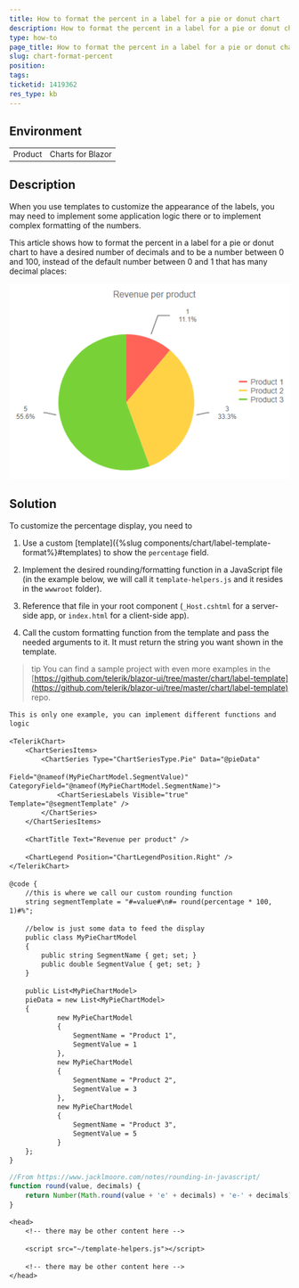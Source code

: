 ```yaml
---
title: How to format the percent in a label for a pie or donut chart
description: How to format the percent in a label for a pie or donut chart
type: how-to
page_title: How to format the percent in a label for a pie or donut chart
slug: chart-format-percent
position: 
tags: 
ticketid: 1419362
res_type: kb
---
```


## Environment
<table>
    <tbody>
	    <tr>
	    	<td>Product</td>
	    	<td>Charts for Blazor</td>
	    </tr>
    </tbody>
</table>


## Description
When you use templates to customize the appearance of the labels, you may need to implement some application logic there or to implement complex formatting of the numbers.

This article shows how to format the percent in a label for a pie or donut chart to have a desired number of decimals and to be a number between 0 and 100, instead of the default number between 0 and 1 that has many decimal places:

![](images/pie-chart-formatted-percent.png)

## Solution
To customize the percentage display, you need to

1. Use a custom [template]({%slug components/chart/label-template-format%}#templates) to show the `percentage` field.

2. Implement the desired rounding/formatting function in a JavaScript file (in the example below, we will call it `template-helpers.js` and it resides in the `wwwroot` folder).

3. Reference that file in your root component (`_Host.cshtml` for a server-side app, or `index.html` for a client-side app).

4. Call the custom formatting function from the template and pass the needed arguments to it. It must return the string you want shown in the template.
 

>tip You can find a sample project with even more examples in the [https://github.com/telerik/blazor-ui/tree/master/chart/label-template](https://github.com/telerik/blazor-ui/tree/master/chart/label-template) repo.


````Razor
This is only one example, you can implement different functions and logic

<TelerikChart>
    <ChartSeriesItems>
        <ChartSeries Type="ChartSeriesType.Pie" Data="@pieData"
                            Field="@nameof(MyPieChartModel.SegmentValue)" CategoryField="@nameof(MyPieChartModel.SegmentName)">
            <ChartSeriesLabels Visible="true" Template="@segmentTemplate" />
        </ChartSeries>
    </ChartSeriesItems>

    <ChartTitle Text="Revenue per product" />

    <ChartLegend Position="ChartLegendPosition.Right" />
</TelerikChart>

@code {
    //this is where we call our custom rounding function
    string segmentTemplate = "#=value#\n#= round(percentage * 100, 1)#%";

    //below is just some data to feed the display
    public class MyPieChartModel
    {
        public string SegmentName { get; set; }
        public double SegmentValue { get; set; }
    }

    public List<MyPieChartModel>
    pieData = new List<MyPieChartModel>
    {
            new MyPieChartModel
            {
                SegmentName = "Product 1",
                SegmentValue = 1
            },
            new MyPieChartModel
            {
                SegmentName = "Product 2",
                SegmentValue = 3
            },
            new MyPieChartModel
            {
                SegmentName = "Product 3",
                SegmentValue = 5
            }
    };
}
````
````JavaScript
//From https://www.jacklmoore.com/notes/rounding-in-javascript/
function round(value, decimals) {
	return Number(Math.round(value + 'e' + decimals) + 'e-' + decimals);
}
````
````Index
<head>
    <!-- there may be other content here -->
    
	<script src="~/template-helpers.js"></script>
	
	<!-- there may be other content here -->
</head>
````


